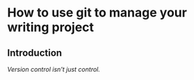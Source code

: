 # How to use git to manage your writing project
## Introduction
_Version control isn't just control._
